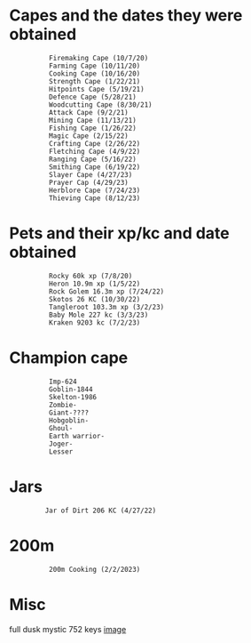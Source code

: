 # Capes and the dates they were obtained
```
          Firemaking Cape (10/7/20)
          Farming Cape (10/11/20)
          Cooking Cape (10/16/20)
          Strength Cape (1/22/21)
          Hitpoints Cape (5/19/21)
          Defence Cape (5/28/21)
          Woodcutting Cape (8/30/21)
          Attack Cape (9/2/21)
          Mining Cape (11/13/21)
          Fishing Cape (1/26/22)
          Magic Cape (2/15/22)
          Crafting Cape (2/26/22)
          Fletching Cape (4/9/22)
          Ranging Cape (5/16/22)
          Smithing Cape (6/19/22)
          Slayer Cape (4/27/23)
          Prayer Cap (4/29/23)
          Herblore Cape (7/24/23)
          Thieving Cape (8/12/23)
```
# Pets and their xp/kc and date obtained
```
          Rocky 60k xp (7/8/20)
          Heron 10.9m xp (1/5/22)
          Rock Golem 16.3m xp (7/24/22)
          Skotos 26 KC (10/30/22)
          Tangleroot 103.3m xp (3/2/23)
          Baby Mole 227 kc (3/3/23)
          Kraken 9203 kc (7/2/23)
```
# Champion cape
~~~
          Imp-624
          Goblin-1844
          Skelton-1986
          Zombie-
          Giant-????
          Hobgoblin-
          Ghoul-
          Earth warrior-
          Joger-
          Lesser
~~~

# Jars
```
         Jar of Dirt 206 KC (4/27/22)           
```
# 200m
```
          200m Cooking (2/2/2023)
```
# Misc
full dusk mystic 752 keys
[image](https://i.imgur.com/5HIM9M3.png)
